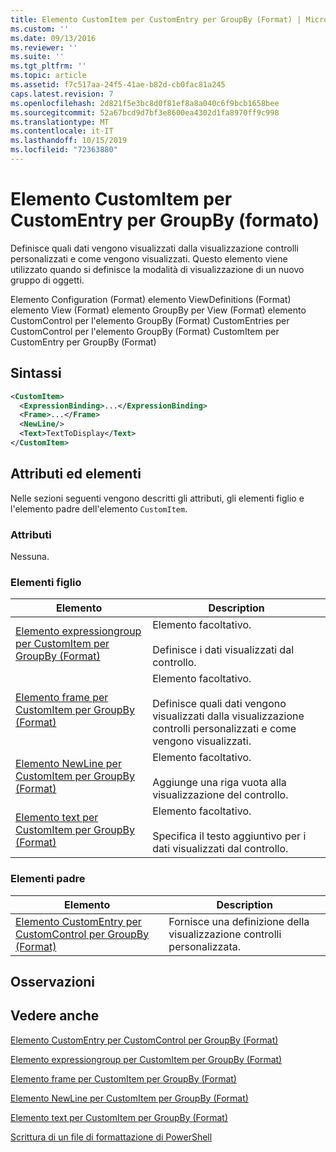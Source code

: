 ```yaml
---
title: Elemento CustomItem per CustomEntry per GroupBy (Format) | Microsoft Docs
ms.custom: ''
ms.date: 09/13/2016
ms.reviewer: ''
ms.suite: ''
ms.tgt_pltfrm: ''
ms.topic: article
ms.assetid: f7c517aa-24f5-41ae-b82d-cb0fac81a245
caps.latest.revision: 7
ms.openlocfilehash: 2d821f5e3bc8d0f81ef8a8a040c6f9bcb1658bee
ms.sourcegitcommit: 52a67bcd9d7bf3e8600ea4302d1fa8970ff9c998
ms.translationtype: MT
ms.contentlocale: it-IT
ms.lasthandoff: 10/15/2019
ms.locfileid: "72363880"
---
```

# <a name="customitem-element-for-customentry-for-groupby-format"></a>Elemento CustomItem per CustomEntry per GroupBy (formato)

Definisce quali dati vengono visualizzati dalla visualizzazione controlli personalizzati e come vengono visualizzati. Questo elemento viene utilizzato quando si definisce la modalità di visualizzazione di un nuovo gruppo di oggetti.

Elemento Configuration (Format) elemento ViewDefinitions (Format) elemento View (Format) elemento GroupBy per View (Format) elemento CustomControl per l'elemento GroupBy (Format) CustomEntries per CustomControl per l'elemento GroupBy (Format) CustomItem per CustomEntry per GroupBy (Format)

## <a name="syntax"></a>Sintassi

```xml
<CustomItem>
  <ExpressionBinding>...</ExpressionBinding>
  <Frame>...</Frame>
  <NewLine/>
  <Text>TextToDisplay</Text>
</CustomItem>
```

## <a name="attributes-and-elements"></a>Attributi ed elementi

Nelle sezioni seguenti vengono descritti gli attributi, gli elementi figlio e l'elemento padre dell'elemento `CustomItem`.

### <a name="attributes"></a>Attributi

Nessuna.

### <a name="child-elements"></a>Elementi figlio

|Elemento|Description|
|-------------|-----------------|
|[Elemento expressiongroup per CustomItem per GroupBy (Format)](./expressionbinding-element-for-customitem-for-groupby-format.md)|Elemento facoltativo.<br /><br /> Definisce i dati visualizzati dal controllo.|
|[Elemento frame per CustomItem per GroupBy (Format)](./frame-element-for-customitem-for-groupby-format.md)|Elemento facoltativo.<br /><br /> Definisce quali dati vengono visualizzati dalla visualizzazione controlli personalizzati e come vengono visualizzati.|
|[Elemento NewLine per CustomItem per GroupBy (Format)](./newline-element-for-customitem-for-groupby-format.md)|Elemento facoltativo.<br /><br /> Aggiunge una riga vuota alla visualizzazione del controllo.|
|[Elemento text per CustomItem per GroupBy (Format)](./text-element-for-customitem-for-groupby-format.md)|Elemento facoltativo.<br /><br /> Specifica il testo aggiuntivo per i dati visualizzati dal controllo.|

### <a name="parent-elements"></a>Elementi padre

|Elemento|Description|
|-------------|-----------------|
|[Elemento CustomEntry per CustomControl per GroupBy (Format)](./customentry-element-for-customcontrol-for-groupby-format.md)|Fornisce una definizione della visualizzazione controlli personalizzata.|

## <a name="remarks"></a>Osservazioni

## <a name="see-also"></a>Vedere anche

[Elemento CustomEntry per CustomControl per GroupBy (Format)](./customentry-element-for-customcontrol-for-groupby-format.md)

[Elemento expressiongroup per CustomItem per GroupBy (Format)](./expressionbinding-element-for-customitem-for-groupby-format.md)

[Elemento frame per CustomItem per GroupBy (Format)](./frame-element-for-customitem-for-groupby-format.md)

[Elemento NewLine per CustomItem per GroupBy (Format)](./newline-element-for-customitem-for-groupby-format.md)

[Elemento text per CustomItem per GroupBy (Format)](./text-element-for-customitem-for-groupby-format.md)

[Scrittura di un file di formattazione di PowerShell](./writing-a-powershell-formatting-file.md)
